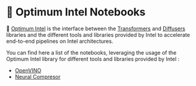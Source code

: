 <!---
Copyright 2020 The HuggingFace Team. All rights reserved.

Licensed under the Apache License, Version 2.0 (the "License");
you may not use this file except in compliance with the License.
You may obtain a copy of the License at

    http://www.apache.org/licenses/LICENSE-2.0

Unless required by applicable law or agreed to in writing, software
distributed under the License is distributed on an "AS IS" BASIS,
WITHOUT WARRANTIES OR CONDITIONS OF ANY KIND, either express or implied.
See the License for the specific language governing permissions and
limitations under the License.
-->

# 🤗 Optimum Intel Notebooks

🤗 [Optimum Intel](https://github.com/huggingface/optimum-intel) is the interface between the [Transformers](https://github.com/huggingface/transformers) and [Diffusers](https://github.com/huggingface/diffusers) libraries and the different tools and libraries provided by Intel to accelerate end-to-end pipelines on Intel architectures.

You can find here a list of the notebooks, leveraging the usage of the Optimum Intel library for different tools and libraries provided by Intel :

* [OpenVINO](https://github.com/huggingface/optimum-intel/tree/main/notebooks/openvino)
* [Neural Compresor](https://github.com/huggingface/optimum-intel/tree/main/notebooks/neural_compressor)
